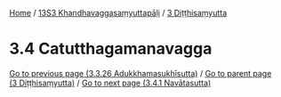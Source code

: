 
[Home](/) / [13S3 Khandhavaggasaṃyuttapāḷi](../../13S3.md) / [3 Diṭṭhisaṃyutta](../3.md)

# 3.4 Catutthagamanavagga


[Go to previous page (3.3.26 Adukkhamasukhīsutta)](3.3/3.3.26.md) / [Go to parent page (3 Diṭṭhisaṃyutta)](../3.md) / [Go to next page (3.4.1 Navātasutta)](3.4/3.4.1.md)


